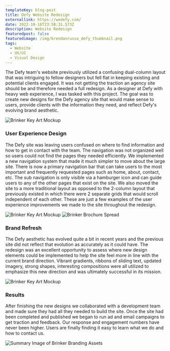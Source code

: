 ```yaml
---
templateKey: blog-post
title: Defy Website Redesign
externallink: https://wedefy.com/
date: 2022-10-16T23:58:31.573Z
description: Website Redesign
featuredpost: false
featuredimage: /img/brendanrusso_defy_thumbnail.png
tags:
  - Website
  - UX/UI
  - Visual Design
---
```

The Defy team's website previously utilized a confusing dual-column layout that was intriguing to fellow designers but fell flat in keeping existing and potential clients engaged. It was not getting the traction an agency site should be and therefore needed a full redesign. As a designer at Defy with heavy web experience, I was tasked with this project. The goal was to create new designs for the Defy agency site that would make sense to users, provide clients with the information they need, and reflect Defy's evolving brand aesthetic.

<div> 

<img src="https://a.storyblok.com/f/52110/1920x1081/744b694bec/brendanrusso_wedefy_homedesktop.jpg" alt="Brinker Key Art Mockup">

</div>

### User Experience Design

The Defy site was leaving users confused on where to find information and how to get in contact with the team. The navigation was not organized well so users could not find the pages they needed efficiently. We implemented a new navigation system that made it much simpler to move about the large site. There is now a primary navigation bar that can take users to the most important and frequently requested pages such as home, about, contact, etc. The sub navigation is only visible via a hamburger icon and can guide users to any of the other pages that exist on the site. We also moved the site to a more traditional layout as opposed to the 2-column layout that previously existed in which there were 2 separate grids that would scroll independent of each other. These are just a few examples of the user experience improvements we made to the site throughout the redesign. 

<div> 

<img src="https://a.storyblok.com/f/52110/1920x1080/8c790d947c/brendanrusso_wedefy_homemobile.jpg" alt="Brinker Key Art Mockup">
<img src="https://a.storyblok.com/f/52110/1920x1080/98534ab4cd/brendanrusso_wedefy_aboutmobile.jpg" alt="Brinker Brochure Spread">

</div>



### Brand Refresh

The Defy aesthetic has evolved quite a bit in recent years and the previous site did not reflect that evolution as accurately as it could have. The redesign was an excellent opportunity to assess where new design elements could be implemented to help the site feel more in line with the current brand direction. Vibrant gradients, ribbons of sliding text, updated imagery, strong shapes, interesting compositions were all utilized to emphasize this new direction and was ultimately successful in its mission.





<div>
<img src="https://a.storyblok.com/f/52110/1920x1080/9989b8de51/brendanrusso_wedefy_aboutdesktop1.jpg" alt="Brinker Key Art Mockup">

</div>

### Results

After finishing the new designs we collaborated with a development team and made sure they had all they needed to build the site. Once the site had been completed and published we began to run ad and email campaigns to get traction and feedback. Our response and engagement numbers have never been higher. Users are finally finding it easy to learn what we do and how to contact us.

<div>

<img src="https://a.storyblok.com/f/52110/1920x1080/5fc1718cf5/brendanrusso_wedefy_valuesdesktop.jpg" alt="Summary Image of Brinker Branding Assets">
</div>